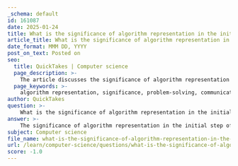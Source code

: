 ```yaml
---
_schema: default
id: 161087
date: 2025-01-24
title: What is the significance of algorithm representation in the initial step of algorithm development?
article_title: What is the significance of algorithm representation in the initial step of algorithm development?
date_format: MMM DD, YYYY
post_on_text: Posted on
seo:
  title: QuickTakes | Computer science
  page_description: >-
    The article discusses the significance of algorithm representation in algorithm development, emphasizing clarity, communication, abstraction, documentation, and problem-solving capacity.
  page_keywords: >-
    algorithm representation, significance, problem-solving, communication, clarity, precision, abstraction, documentation, flow control, decision points, flexibility, modularity, pseudocode, flowcharts
author: QuickTakes
question: >-
    What is the significance of algorithm representation in the initial step of algorithm development?
answer: >-
    The significance of algorithm representation in the initial step of algorithm development is multifaceted and crucial for effective problem-solving and communication. Here are the key points that highlight its importance:\n\n1. **Clarity and Precision**: Algorithm representation allows for a clear and precise description of the logic behind a solution. By using structured formats such as flowcharts or pseudocode, developers can articulate the steps involved in solving a problem without getting bogged down by implementation details. This clarity is essential for understanding the problem and the proposed solution.\n\n2. **Abstraction**: At the initial stages of algorithm development, it is vital to focus on the high-level logic rather than the specifics of implementation. This abstraction helps in breaking down complex problems into manageable components, allowing developers to concentrate on the core functionality and logic of the algorithm. The representation should be devoid of implementation details at upper levels, which can be addressed in lower levels of representation.\n\n3. **Communication**: A well-represented algorithm serves as a universal language among programmers and stakeholders. For instance, flowcharts use standardized symbols to represent different operations, making it easier to communicate the program logic to others. This is particularly useful in collaborative environments where multiple developers need to understand and contribute to the same project.\n\n4. **Documentation**: Algorithm representation contributes to proper program documentation. It provides a historical record of the thought process and design decisions made during the development of the algorithm. This documentation is invaluable for future reference, maintenance, and onboarding new team members.\n\n5. **Facilitating Problem Solving**: By representing an algorithm visually or in a structured format, developers can more easily identify potential issues, inefficiencies, or areas for improvement. This representation allows for iterative refinement of the algorithm, leading to more efficient and effective solutions.\n\n6. **Decision Points and Flow Control**: A good algorithm representation clearly shows decision points and the flow of control through the algorithm. This is essential for understanding how different conditions affect the execution of the algorithm and for ensuring that all possible scenarios are accounted for.\n\n7. **Flexibility and Modularity**: The representation should allow for flexibility, enabling developers to collapse or expand details as needed. This modularity helps in focusing on specific parts of the algorithm without losing sight of the overall structure.\n\nIn summary, algorithm representation is a foundational step in algorithm development that enhances clarity, communication, and problem-solving capabilities. It allows developers to abstract complex problems, document their thought processes, and create efficient solutions that can be easily understood and implemented.
subject: Computer science
file_name: what-is-the-significance-of-algorithm-representation-in-the-initial-step-of-algorithm-development.md
url: /learn/computer-science/questions/what-is-the-significance-of-algorithm-representation-in-the-initial-step-of-algorithm-development
score: -1.0
---
```


&nbsp;